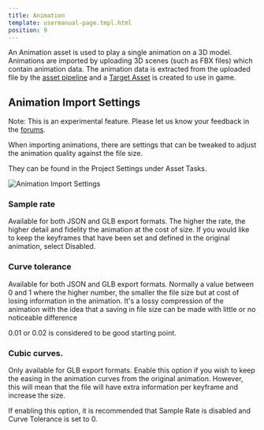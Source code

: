 ```yaml
---
title: Animation
template: usermanual-page.tmpl.html
position: 9
---
```


An Animation asset is used to play a single animation on a 3D model. Animations are imported by uploading 3D scenes (such as FBX files) which contain animation data. The animation data is extracted from the uploaded file by the [asset pipeline][asset_pipeline] and a [Target Asset][target_asset] is created to use in game.

## Animation Import Settings

<div class="alert alert-info">
Note: This is an experimental feature. Please let us know your feedback in the <a href="http://forum.playcanvas.com/" target="_blank">forums</a>.
</div>

When importing animations, there are settings that can be tweaked to adjust the animation quality against the file size.

They can be found in the Project Settings under Asset Tasks.

![Animation Import Settings][animation_import_settings]

### Sample rate

Available for both JSON and GLB export formats. The higher the rate, the higher detail and fidelity the animation at the cost of size. If you would like to keep the keyframes that have been set and defined in the original animation, select Disabled.

### Curve tolerance

Available for both JSON and GLB export formats. Normally a value between 0 and 1 where the higher number, the smaller the file size but at cost of losing information in the animation. It's a lossy compression of the animation with the idea that a saving in file size can be made with little or no noticeable difference

0.01 or 0.02 is considered to be good starting point.

### Cubic curves.

Only available for GLB export formats. Enable this option if you wish to keep the easing in the animation curves from the original animation. However, this will mean that the file will have extra information per keyframe and increase the size.

If enabling this option, it is recommended that Sample Rate is disabled and Curve Tolerance is set to 0.

[asset_pipeline]: /user-manual/glossary#asset_pipeline
[target_asset]: /user-manual/glossary#target_asset
[animation_import_settings]: /images/user-manual/assets/animation/animation-import-settings.png

